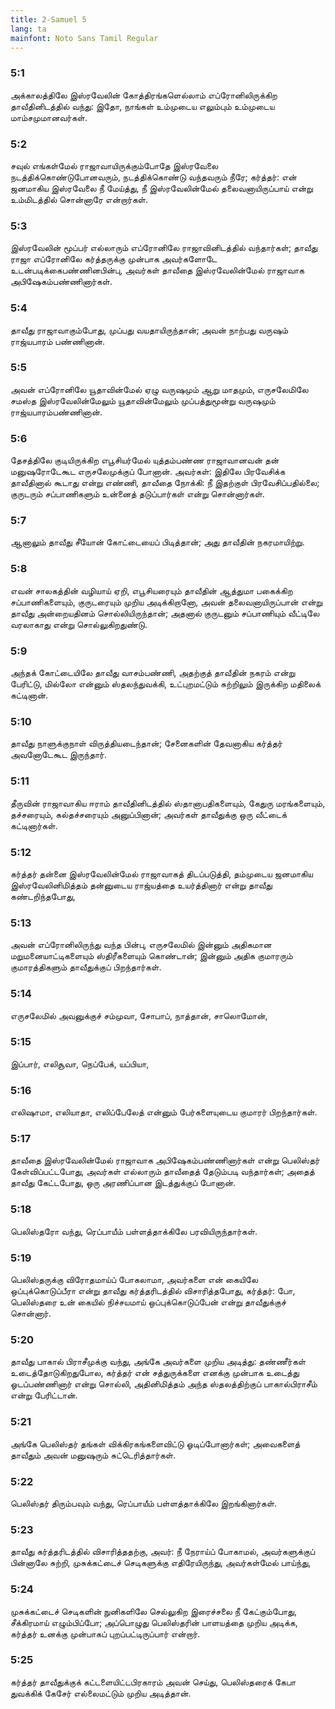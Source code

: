 ```yaml
---
title: 2-Samuel 5
lang: ta
mainfont: Noto Sans Tamil Regular
---
```


###  5:1

அக்காலத்திலே இஸ்ரவேலின் கோத்திரங்களெல்லாம் எப்ரோனிலிருக்கிற தாவீதினிடத்தில் வந்து: இதோ, நாங்கள் உம்முடைய எலும்பும் உம்முடைய மாம்சமுமானவர்கள்.

###  5:2

சவுல் எங்கள்மேல் ராஜாவாயிருக்கும்போதே இஸ்ரவேலை நடத்திக்கொண்டுபோனவரும், நடத்திக்கொண்டு வந்தவரும் நீரே; கர்த்தர்: என் ஜனமாகிய இஸ்ரவேலை நீ மேய்த்து, நீ இஸ்ரவேலின்மேல் தலைவனாயிருப்பாய் என்று உம்மிடத்தில் சொன்னாரே என்றார்கள்.

###  5:3

இஸ்ரவேலின் மூப்பர் எல்லாரும் எப்ரோனிலே ராஜாவினிடத்தில் வந்தார்கள்; தாவீது ராஜா எப்ரோனிலே கர்த்தருக்கு முன்பாக அவர்களோடே உடன்படிக்கைபண்ணினபின்பு, அவர்கள் தாவீதை இஸ்ரவேலின்மேல் ராஜாவாக அபிஷேகம்பண்ணினார்கள்.

###  5:4

தாவீது ராஜாவாகும்போது, முப்பது வயதாயிருந்தான்; அவன் நாற்பது வருஷம் ராஜ்யபாரம் பண்ணினான்.

###  5:5

அவன் எப்ரோனிலே யூதாவின்மேல் ஏழு வருஷமும் ஆறு மாதமும், எருசலேமிலே சமஸ்த இஸ்ரவேலின்மேலும் யூதாவின்மேலும் முப்பத்துமூன்று வருஷமும் ராஜ்யபாரம்பண்ணினான்.

###  5:6

தேசத்திலே குடியிருக்கிற எபூசியர்மேல் யுத்தம்பண்ண ராஜாவானவன் தன் மனுஷரோடேகூட எருசலேமுக்குப் போனான். அவர்கள்: இதிலே பிரவேசிக்க தாவீதினால் கூடாது என்று எண்ணி, தாவீதை நோக்கி: நீ இதற்குள் பிரவேசிப்பதில்லை; குருடரும் சப்பாணிகளும் உன்னைத் தடுப்பார்கள் என்று சொன்னார்கள்.

###  5:7

ஆனாலும் தாவீது சீயோன் கோட்டையைப் பிடித்தான்; அது தாவீதின் நகரமாயிற்று.

###  5:8

எவன் சாலகத்தின் வழியாய் ஏறி, எபூசியரையும் தாவீதின் ஆத்துமா பகைக்கிற சப்பாணிகளையும், குருடரையும் முறிய அடிக்கிறானோ, அவன் தலைவனாயிருப்பான் என்று தாவீது அன்றையதினம் சொல்லியிருந்தான்; அதனால் குருடனும் சப்பாணியும் வீட்டிலே வரலாகாது என்று சொல்லுகிறதுண்டு.

###  5:9

அந்தக் கோட்டையிலே தாவீது வாசம்பண்ணி, அதற்குத் தாவீதின் நகரம் என்று பேரிட்டு, மில்லோ என்னும் ஸ்தலந்துவக்கி, உட்புறமட்டும் சுற்றிலும் இருக்கிற மதிலைக் கட்டினான்.

###  5:10

தாவீது நாளுக்குநாள் விருத்தியடைந்தான்; சேனைகளின் தேவனாகிய கர்த்தர் அவனோடேகூட இருந்தார்.

###  5:11

தீருவின் ராஜாவாகிய ஈராம் தாவீதினிடத்தில் ஸ்தானாபதிகளையும், கேதுரு மரங்களையும், தச்சரையும், கல்தச்சரையும் அனுப்பினான்; அவர்கள் தாவீதுக்கு ஒரு வீட்டைக் கட்டினார்கள்.

###  5:12

கர்த்தர் தன்னை இஸ்ரவேலின்மேல் ராஜாவாகத் திடப்படுத்தி, தம்முடைய ஜனமாகிய இஸ்ரவேலினிமித்தம் தன்னுடைய ராஜ்யத்தை உயர்த்தினார் என்று தாவீது கண்டறிந்தபோது,

###  5:13

அவன் எப்ரோனிலிருந்து வந்த பின்பு, எருசலேமில் இன்னும் அதிகமான மறுமனையாட்டிகளையும் ஸ்திரீகளையும் கொண்டான்; இன்னும் அதிக குமாரரும் குமாரத்திகளும் தாவீதுக்குப் பிறந்தார்கள்.

###  5:14

எருசலேமில் அவனுக்குச் சம்முவா, சோபாப், நாத்தான், சாலொமோன்,

###  5:15

இப்பார், எலிசூவா, நெப்பேக், யப்பியா,

###  5:16

எலிஷாமா, எலியாதா, எலிப்பேலேத் என்னும் பேர்களையுடைய குமாரர் பிறந்தார்கள்.

###  5:17

தாவீதை இஸ்ரவேலின்மேல் ராஜாவாக அபிஷேகம்பண்ணினார்கள் என்று பெலிஸ்தர் கேள்விப்பட்டபோது, அவர்கள் எல்லாரும் தாவீதைத் தேடும்படி வந்தார்கள்; அதைத் தாவீது கேட்டபோது, ஒரு அரணிப்பான இடத்துக்குப் போனான்.

###  5:18

பெலிஸ்தரோ வந்து, ரெப்பாயீம் பள்ளத்தாக்கிலே பரவியிருந்தார்கள்.

###  5:19

பெலிஸ்தருக்கு விரோதமாய்ப் போகலாமா, அவர்களை என் கையிலே ஒப்புக்கொடுப்பீரா என்று தாவீது கர்த்தரிடத்தில் விசாரித்தபோது, கர்த்தர்: போ, பெலிஸ்தரை உன் கையில் நிச்சயமாய் ஒப்புக்கொடுப்பேன் என்று தாவீதுக்குச் சொன்னார்.

###  5:20

தாவீது பாகால் பிராசீமுக்கு வந்து, அங்கே அவர்களை முறிய அடித்து: தண்ணீர்கள் உடைத்தோடுகிறதுபோல, கர்த்தர் என் சத்துருக்களை எனக்கு முன்பாக உடைத்து ஓடப்பண்ணினார் என்று சொல்லி, அதினிமித்தம் அந்த ஸ்தலத்திற்குப் பாகால்பிராசீம் என்று பேரிட்டான்.

###  5:21

அங்கே பெலிஸ்தர் தங்கள் விக்கிரகங்களைவிட்டு ஓடிப்போனார்கள்; அவைகளைத் தாவீதும் அவன் மனுஷரும் சுட்டெரித்தார்கள்.

###  5:22

பெலிஸ்தர் திரும்பவும் வந்து, ரெப்பாயீம் பள்ளத்தாக்கிலே இறங்கினார்கள்.

###  5:23

தாவீது கர்த்தரிடத்தில் விசாரித்ததற்கு, அவர்: நீ நேராய்ப் போகாமல், அவர்களுக்குப் பின்னாலே சுற்றி, முசுக்கட்டைச் செடிகளுக்கு எதிரேயிருந்து, அவர்கள்மேல் பாய்ந்து,

###  5:24

முசுக்கட்டைச் செடிகளின் நுனிகளிலே செல்லுகிற இரைச்சலை நீ கேட்கும்போது, சீக்கிரமாய் எழும்பிப்போ; அப்பொழுது பெலிஸ்தரின் பாளயத்தை முறிய அடிக்க, கர்த்தர் உனக்கு முன்பாகப் புறப்பட்டிருப்பார் என்றார்.

###  5:25

கர்த்தர் தாவீதுக்குக் கட்டளையிட்டபிரகாரம் அவன் செய்து, பெலிஸ்தரைக் கேபா துவக்கிக் கேசேர் எல்லைமட்டும் முறிய அடித்தான்.

